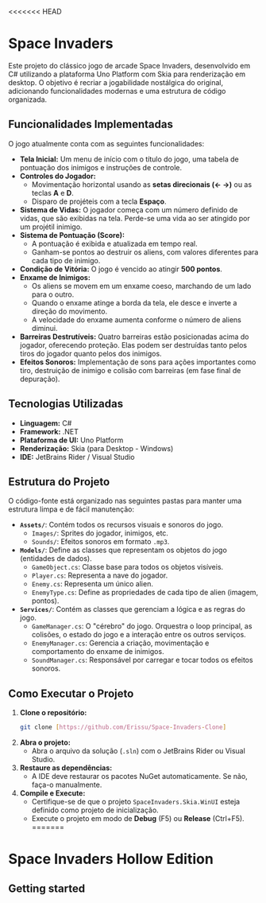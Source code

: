 <<<<<<< HEAD

# Space Invaders

Este projeto do clássico jogo de arcade Space Invaders, desenvolvido em C\# utilizando a plataforma Uno Platform com Skia para renderização em desktop. O objetivo é recriar a jogabilidade nostálgica do original, adicionando funcionalidades modernas e uma estrutura de código organizada.

## Funcionalidades Implementadas

O jogo atualmente conta com as seguintes funcionalidades:

* **Tela Inicial:** Um menu de início com o título do jogo, uma tabela de pontuação dos inimigos e instruções de controle.
* **Controles do Jogador:**
    * Movimentação horizontal usando as **setas direcionais (← →)** ou as teclas **A** e **D**.
    * Disparo de projéteis com a tecla **Espaço**.
* **Sistema de Vidas:** O jogador começa com um número definido de vidas, que são exibidas na tela. Perde-se uma vida ao ser atingido por um projétil inimigo.
* **Sistema de Pontuação (Score):**
    * A pontuação é exibida e atualizada em tempo real.
    * Ganham-se pontos ao destruir os aliens, com valores diferentes para cada tipo de inimigo.
* **Condição de Vitória:** O jogo é vencido ao atingir **500 pontos**.
* **Enxame de Inimigos:**
    * Os aliens se movem em um enxame coeso, marchando de um lado para o outro.
    * Quando o enxame atinge a borda da tela, ele desce e inverte a direção do movimento.
    * A velocidade do enxame aumenta conforme o número de aliens diminui.
* **Barreiras Destrutíveis:** Quatro barreiras estão posicionadas acima do jogador, oferecendo proteção. Elas podem ser destruídas tanto pelos tiros do jogador quanto pelos dos inimigos.
* **Efeitos Sonoros:** Implementação de sons para ações importantes como tiro, destruição de inimigo e colisão com barreiras (em fase final de depuração).

##  Tecnologias Utilizadas

* **Linguagem:** C\#
* **Framework:** .NET
* **Plataforma de UI:** Uno Platform
* **Renderização:** Skia (para Desktop - Windows)
* **IDE:** JetBrains Rider / Visual Studio

##  Estrutura do Projeto

O código-fonte está organizado nas seguintes pastas para manter uma estrutura limpa e de fácil manutenção:

* **`Assets/`**: Contém todos os recursos visuais e sonoros do jogo.
    * `Images/`: Sprites do jogador, inimigos, etc.
    * `Sounds/`: Efeitos sonoros em formato `.mp3`.
* **`Models/`**: Define as classes que representam os objetos do jogo (entidades de dados).
    * `GameObject.cs`: Classe base para todos os objetos visíveis.
    * `Player.cs`: Representa a nave do jogador.
    * `Enemy.cs`: Representa um único alien.
    * `EnemyType.cs`: Define as propriedades de cada tipo de alien (imagem, pontos).
* **`Services/`**: Contém as classes que gerenciam a lógica e as regras do jogo.
    * `GameManager.cs`: O "cérebro" do jogo. Orquestra o loop principal, as colisões, o estado do jogo e a interação entre os outros serviços.
    * `EnemyManager.cs`: Gerencia a criação, movimentação e comportamento do enxame de inimigos.
    * `SoundManager.cs`: Responsável por carregar e tocar todos os efeitos sonoros.

##  Como Executar o Projeto

1.  **Clone o repositório:**
    ```bash
    git clone [https://github.com/Erissu/Space-Invaders-Clone]
    ```
2.  **Abra o projeto:**
    * Abra o arquivo da solução (`.sln`) com o JetBrains Rider ou Visual Studio.
3.  **Restaure as dependências:**
    * A IDE deve restaurar os pacotes NuGet automaticamente. Se não, faça-o manualmente.
4.  **Compile e Execute:**
    * Certifique-se de que o projeto `SpaceInvaders.Skia.WinUI` esteja definido como projeto de inicialização.
    * Execute o projeto em modo de **Debug** (F5) ou **Release** (Ctrl+F5).
=======
# Space Invaders Hollow Edition



## Getting started
